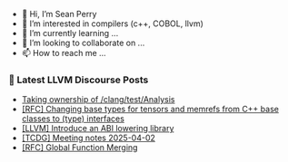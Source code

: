 - 👋 Hi, I’m Sean Perry
- 👀 I’m interested in compilers (c++, COBOL, llvm)
- 🌱 I’m currently learning ...
- 💞️ I’m looking to collaborate on ...
- 📫 How to reach me ...

<!---
s66perry/s66perry is a ✨ special ✨ repository because its `README.md` (this file) appears on your GitHub profile.
You can click the Preview link to take a look at your changes.
--->
### 📕 Latest LLVM Discourse Posts

<!-- DISCOURSE-LLVM:START -->
- [Taking ownership of /clang/test/Analysis](https://discourse.llvm.org/t/taking-ownership-of-clang-test-analysis/84689#post_10)
- [[RFC] Changing base types for tensors and memrefs from C++ base classes to &lpar;type&rpar; interfaces](https://discourse.llvm.org/t/rfc-changing-base-types-for-tensors-and-memrefs-from-c-base-classes-to-type-interfaces/85509?page=2#post_25)
- [[LLVM] Introduce an ABI lowering library](https://discourse.llvm.org/t/llvm-introduce-an-abi-lowering-library/84554?page=2#post_26)
- [[TCDG] Meeting notes 2025-04-02](https://discourse.llvm.org/t/tcdg-meeting-notes-2025-04-02/85659#post_1)
- [[RFC] Global Function Merging](https://discourse.llvm.org/t/rfc-global-function-merging/82608#post_9)
<!-- DISCOURSE-LLVM:END -->

